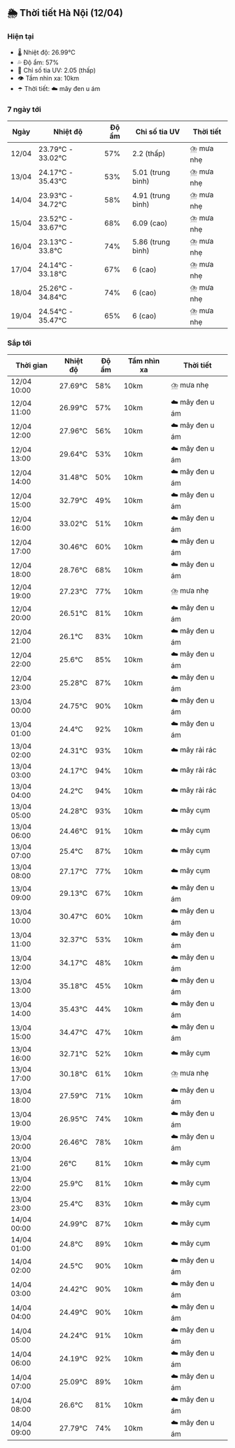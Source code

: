 ## 🌦️ Thời tiết Hà Nội (12/04)

### Hiện tại

- 🌡️ Nhiệt độ: 26.99℃
- 💦 Độ ẩm: 57%
- 🌟 Chỉ số tia UV: 2.05 (thấp)
- 👁️ Tầm nhìn xa: 10km
- ☂️ Thời tiết: ☁️ mây đen u ám

### 7 ngày tới

| Ngày | Nhiệt độ | Độ ẩm | Chỉ số tia UV | Thời tiết |
| --- | --- | --- | --- | --- |
| 12/04 | 23.79℃ - 33.02℃ | 57% | 2.2 (thấp) | ⛈️ mưa nhẹ |
| 13/04 | 24.17℃ - 35.43℃ | 53% | 5.01 (trung bình) | ⛈️ mưa nhẹ |
| 14/04 | 23.93℃ - 34.72℃ | 58% | 4.91 (trung bình) | ⛈️ mưa nhẹ |
| 15/04 | 23.52℃ - 33.67℃ | 68% | 6.09 (cao) | ⛈️ mưa nhẹ |
| 16/04 | 23.13℃ - 33.8℃ | 74% | 5.86 (trung bình) | ⛈️ mưa nhẹ |
| 17/04 | 24.14℃ - 33.18℃ | 67% | 6 (cao) | ⛈️ mưa nhẹ |
| 18/04 | 25.26℃ - 34.84℃ | 74% | 6 (cao) | ⛈️ mưa nhẹ |
| 19/04 | 24.54℃ - 35.47℃ | 65% | 6 (cao) | ⛈️ mưa nhẹ |

### Sắp tới

| Thời gian | Nhiệt độ | Độ ẩm | Tầm nhìn xa | Thời tiết |
| --- | --- | --- | --- | --- |
| 12/04 10:00 | 27.69℃ | 58% | 10km | ⛈️ mưa nhẹ |
| 12/04 11:00 | 26.99℃ | 57% | 10km | ☁️ mây đen u ám |
| 12/04 12:00 | 27.96℃ | 56% | 10km | ☁️ mây đen u ám |
| 12/04 13:00 | 29.64℃ | 53% | 10km | ☁️ mây đen u ám |
| 12/04 14:00 | 31.48℃ | 50% | 10km | ☁️ mây đen u ám |
| 12/04 15:00 | 32.79℃ | 49% | 10km | ☁️ mây đen u ám |
| 12/04 16:00 | 33.02℃ | 51% | 10km | ☁️ mây đen u ám |
| 12/04 17:00 | 30.46℃ | 60% | 10km | ☁️ mây đen u ám |
| 12/04 18:00 | 28.76℃ | 68% | 10km | ☁️ mây đen u ám |
| 12/04 19:00 | 27.23℃ | 77% | 10km | ⛈️ mưa nhẹ |
| 12/04 20:00 | 26.51℃ | 81% | 10km | ☁️ mây đen u ám |
| 12/04 21:00 | 26.1℃ | 83% | 10km | ☁️ mây đen u ám |
| 12/04 22:00 | 25.6℃ | 85% | 10km | ☁️ mây đen u ám |
| 12/04 23:00 | 25.28℃ | 87% | 10km | ☁️ mây đen u ám |
| 13/04 00:00 | 24.75℃ | 90% | 10km | ☁️ mây đen u ám |
| 13/04 01:00 | 24.4℃ | 92% | 10km | ☁️ mây đen u ám |
| 13/04 02:00 | 24.31℃ | 93% | 10km | ☁️ mây rải rác |
| 13/04 03:00 | 24.17℃ | 94% | 10km | ☁️ mây rải rác |
| 13/04 04:00 | 24.2℃ | 94% | 10km | ☁️ mây rải rác |
| 13/04 05:00 | 24.28℃ | 93% | 10km | ☁️ mây cụm |
| 13/04 06:00 | 24.46℃ | 91% | 10km | ☁️ mây cụm |
| 13/04 07:00 | 25.4℃ | 87% | 10km | ☁️ mây cụm |
| 13/04 08:00 | 27.17℃ | 77% | 10km | ☁️ mây cụm |
| 13/04 09:00 | 29.13℃ | 67% | 10km | ☁️ mây đen u ám |
| 13/04 10:00 | 30.47℃ | 60% | 10km | ☁️ mây đen u ám |
| 13/04 11:00 | 32.37℃ | 53% | 10km | ☁️ mây đen u ám |
| 13/04 12:00 | 34.17℃ | 48% | 10km | ☁️ mây đen u ám |
| 13/04 13:00 | 35.18℃ | 45% | 10km | ☁️ mây đen u ám |
| 13/04 14:00 | 35.43℃ | 44% | 10km | ☁️ mây đen u ám |
| 13/04 15:00 | 34.47℃ | 47% | 10km | ☁️ mây đen u ám |
| 13/04 16:00 | 32.71℃ | 52% | 10km | ☁️ mây cụm |
| 13/04 17:00 | 30.18℃ | 61% | 10km | ⛈️ mưa nhẹ |
| 13/04 18:00 | 27.59℃ | 71% | 10km | ☁️ mây đen u ám |
| 13/04 19:00 | 26.95℃ | 74% | 10km | ☁️ mây đen u ám |
| 13/04 20:00 | 26.46℃ | 78% | 10km | ☁️ mây đen u ám |
| 13/04 21:00 | 26℃ | 81% | 10km | ☁️ mây cụm |
| 13/04 22:00 | 25.9℃ | 81% | 10km | ☁️ mây cụm |
| 13/04 23:00 | 25.4℃ | 83% | 10km | ☁️ mây cụm |
| 14/04 00:00 | 24.99℃ | 87% | 10km | ☁️ mây cụm |
| 14/04 01:00 | 24.8℃ | 89% | 10km | ☁️ mây cụm |
| 14/04 02:00 | 24.5℃ | 90% | 10km | ☁️ mây đen u ám |
| 14/04 03:00 | 24.42℃ | 90% | 10km | ☁️ mây đen u ám |
| 14/04 04:00 | 24.49℃ | 90% | 10km | ☁️ mây đen u ám |
| 14/04 05:00 | 24.24℃ | 91% | 10km | ☁️ mây đen u ám |
| 14/04 06:00 | 24.19℃ | 92% | 10km | ☁️ mây đen u ám |
| 14/04 07:00 | 25.09℃ | 89% | 10km | ☁️ mây đen u ám |
| 14/04 08:00 | 26.6℃ | 81% | 10km | ☁️ mây đen u ám |
| 14/04 09:00 | 27.79℃ | 74% | 10km | ☁️ mây đen u ám |
